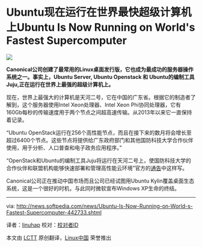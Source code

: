 Ubuntu现在运行在世界最快超级计算机上Ubuntu Is Now Running on World's Fastest Supercomputer
================================================================================
![](http://i1-news.softpedia-static.com/images/news2/Ubuntu-Is-Now-Running-on-World-s-Fastest-Supercomputer-442733-2.jpg)

**Canonical公司创建了最常用的Linux桌面发行版，它也成为最成功的服务器操作系统之一。事实上，Ubuntu Server, Ubuntu Openstack 和 Ubuntu的编制工具Juju,正在运行在世界上最强的超级计算机上。**

现在，世界上最强大的计算机是天河二号，它在中国的广东省。根据它的制造者了解到，这个服务器使用Intel Xeon处理器、Intel Xeon Phi协同处理器，它有160Gb每秒的传输速度用于两个节点之间超高速传输。从2013年以来它一直保持着记录。

“Ubuntu OpenStack运行在256个高性能节点，而且在接下来的数月将会增长至超过6400个节点。这些节点将提供给广东政府部门和其他国防科技大学合作伙伴使用，用于分析、人口普查和电子政务应用程序。”

“OpenStack和Ubuntu的编制工具Juju将运行在天河二号上，使国防科技大学的合作伙伴和联盟机构能够快速部署和管理高性能云环境”官方的[通告][1]中这样写。

Canonical公司正在推动中国市场而且公司已经试图用Ubuntu Kylin覆盖桌面生态系统，这是一个很好的时机，与此同时微软宣布Windows XP生命的终结。

--------------------------------------------------------------------------------

via: http://news.softpedia.com/news/Ubuntu-Is-Now-Running-on-World-s-Fastest-Supercomputer-442733.shtml

译者：[linuhap](https://github.com/linuhap) 校对：[校对者ID](https://github.com/校对者ID) 

本文由 [LCTT](https://github.com/LCTT/TranslateProject) 原创翻译，[Linux中国](http://linux.cn/) 荣誉推出

[1]:https://insights.ubuntu.com/2014/05/14/nudt-and-canonical-bring-openstack-to-worlds-fastest-supercomputer/